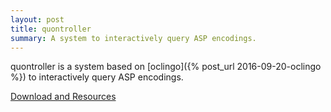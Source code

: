 ```yaml
---
layout: post
title: quontroller
summary: A system to interactively query ASP encodings.
---
```

quontroller is a system based on  [oclingo]({% post_url 2016-09-20-oclingo %}) to interactively query ASP encodings.

[Download and Resources](http://www.cs.uni-potsdam.de/wv/quontroller/)
